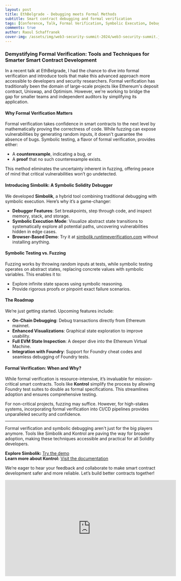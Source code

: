 ```yaml
---
layout: post
title: EthBelgrade - Debugging meets Formal Methods
subtitle: Smart contract debugging and formal verification
tags: [Conference, Talk, Formal Verification, Symbolic Execution, Debugging, Solidity, EVM]
comments: true
author: Raoul Schaffranek
cover-img: /assets/img/web3-security-summit-2024/web3-security-summit.jpg
---
```


### Demystifying Formal Verification: Tools and Techniques for Smarter Smart Contract Development

In a recent talk at EthBelgrade, I had the chance to dive into formal verification and introduce tools that make this advanced approach more accessible to developers and security researchers. Formal verification has traditionally been the domain of large-scale projects like Ethereum's deposit contract, Uniswap, and Optimism. However, we're working to bridge the gap for smaller teams and independent auditors by simplifying its application.

#### Why Formal Verification Matters

Formal verification takes confidence in smart contracts to the next level by mathematically proving the correctness of code. While fuzzing can expose vulnerabilities by generating random inputs, it doesn't guarantee the absence of bugs. Symbolic testing, a flavor of formal verification, provides either:
- A **counterexample**, indicating a bug, or  
- A **proof** that no such counterexample exists.

This method eliminates the uncertainty inherent in fuzzing, offering peace of mind that critical vulnerabilities won’t go undetected.

#### Introducing Simbolik: A Symbolic Solidity Debugger

We developed **Simbolik**, a hybrid tool combining traditional debugging with symbolic execution. Here’s why it’s a game-changer:
- **Debugger Features**: Set breakpoints, step through code, and inspect memory, stack, and storage.  
- **Symbolic Execution Mode**: Visualize abstract state transitions to systematically explore all potential paths, uncovering vulnerabilities hidden in edge cases.  
- **Browser-Based Demo**: Try it at [simbolik.runtimeverification.com](https://simbolik.runtimeverification.com) without installing anything.

#### Symbolic Testing vs. Fuzzing

Fuzzing works by throwing random inputs at tests, while symbolic testing operates on abstract states, replacing concrete values with symbolic variables. This enables it to:
- Explore infinite state spaces using symbolic reasoning.
- Provide rigorous proofs or pinpoint exact failure scenarios.

#### The Roadmap

We’re just getting started. Upcoming features include:
- **On-Chain Debugging**: Debug transactions directly from Ethereum mainnet.  
- **Enhanced Visualizations**: Graphical state exploration to improve usability.  
- **Full EVM State Inspection**: A deeper dive into the Ethereum Virtual Machine.  
- **Integration with Foundry**: Support for Foundry cheat codes and seamless debugging of Foundry tests.  

#### Formal Verification: When and Why?

While formal verification is resource-intensive, it’s invaluable for mission-critical smart contracts. Tools like **Kontrol** simplify the process by allowing Foundry test suites to double as formal specifications. This streamlines adoption and ensures comprehensive testing.

For non-critical projects, fuzzing may suffice. However, for high-stakes systems, incorporating formal verification into CI/CD pipelines provides unparalleled security and confidence.

---

Formal verification and symbolic debugging aren't just for the big players anymore. Tools like Simbolik and Kontrol are paving the way for broader adoption, making these techniques accessible and practical for all Solidity developers.

**Explore Simbolik:** [Try the demo](https://simbolik.runtimeverification.com)  
**Learn more about Kontrol:** [Visit the documentation](https://kontrol.runtimeverification.com/)

We’re eager to hear your feedback and collaborate to make smart contract development safer and more reliable. Let’s build better contracts together!

<iframe width="560" height="315" src="https://www.youtube.com/embed/6Kl4UvWjO8Y?si=AypfaZga3ReWD8z9" title="YouTube video player" frameborder="0" allow="accelerometer; autoplay; clipboard-write; encrypted-media; gyroscope; picture-in-picture; web-share" referrerpolicy="strict-origin-when-cross-origin" allowfullscreen></iframe>